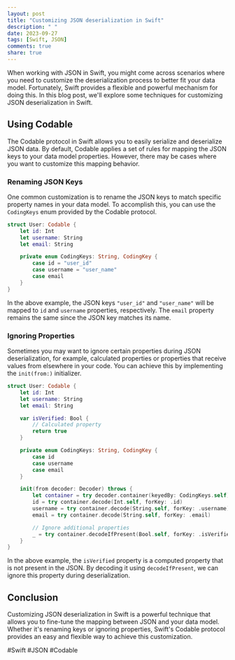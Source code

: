 ```yaml
---
layout: post
title: "Customizing JSON deserialization in Swift"
description: " "
date: 2023-09-27
tags: [Swift, JSON]
comments: true
share: true
---
```


When working with JSON in Swift, you might come across scenarios where you need to customize the deserialization process to better fit your data model. Fortunately, Swift provides a flexible and powerful mechanism for doing this. In this blog post, we'll explore some techniques for customizing JSON deserialization in Swift.

## Using Codable

The Codable protocol in Swift allows you to easily serialize and deserialize JSON data. By default, Codable applies a set of rules for mapping the JSON keys to your data model properties. However, there may be cases where you want to customize this mapping behavior.

### Renaming JSON Keys

One common customization is to rename the JSON keys to match specific property names in your data model. To accomplish this, you can use the `CodingKeys` enum provided by the Codable protocol.

```swift
struct User: Codable {
    let id: Int
    let username: String
    let email: String

    private enum CodingKeys: String, CodingKey {
        case id = "user_id"
        case username = "user_name"
        case email
    }
}
```

In the above example, the JSON keys `"user_id"` and `"user_name"` will be mapped to `id` and `username` properties, respectively. The `email` property remains the same since the JSON key matches its name.

### Ignoring Properties

Sometimes you may want to ignore certain properties during JSON deserialization, for example, calculated properties or properties that receive values from elsewhere in your code. You can achieve this by implementing the `init(from:)` initializer.

```swift
struct User: Codable {
    let id: Int
    let username: String
    let email: String

    var isVerified: Bool {
        // Calculated property
        return true
    }

    private enum CodingKeys: String, CodingKey {
        case id
        case username
        case email
    }

    init(from decoder: Decoder) throws {
        let container = try decoder.container(keyedBy: CodingKeys.self)
        id = try container.decode(Int.self, forKey: .id)
        username = try container.decode(String.self, forKey: .username)
        email = try container.decode(String.self, forKey: .email)

        // Ignore additional properties
        _ = try container.decodeIfPresent(Bool.self, forKey: .isVerified)
    }
}
```

In the above example, the `isVerified` property is a computed property that is not present in the JSON. By decoding it using `decodeIfPresent`, we can ignore this property during deserialization.

## Conclusion

Customizing JSON deserialization in Swift is a powerful technique that allows you to fine-tune the mapping between JSON and your data model. Whether it's renaming keys or ignoring properties, Swift's Codable protocol provides an easy and flexible way to achieve this customization.

#Swift #JSON #Codable
